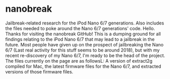 # nanobreak
Jailbreak-related research for the iPod Nano 6/7 generations. Also includes the files needed to poke around the Nano 6/7 generations' code.
Hello. Thanks for visiting the nanobreak GitHub! This is a dumping ground for all findings relating to the iPod Nano 6/7 that may lead to a jailbreak in the future.
Most people have given up on the prospect of jailbreaking the Nano 6/7 (Last real activity for this stuff seems to be around 2018), but with my recent re-discovery of my Nano 6/7, I'm ready to be the head of the project.
The files currently on the page are as followsL: A version of extract2g compiled for Mac, the latest firmware files for the Nano 6/7, and extracted versions of those firmware files. 
